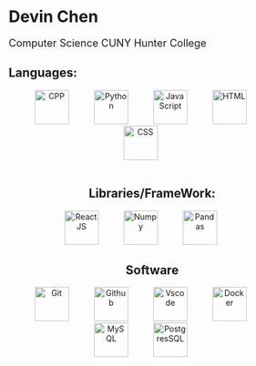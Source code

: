 # Devin Chen
<p style="font-size: 18px;">
Computer Science CUNY Hunter College
</p>

<h2>Languages:</h2>
<div style="text-align: center;">
<img alt="CPP" width="60px" style="padding-right:40px;" src="https://cdn.jsdelivr.net/gh/devicons/devicon@latest/icons/cplusplus/cplusplus-original.svg"/>
<img alt="Python" width="60px" style="padding-right:40px;" src="https://cdn.jsdelivr.net/gh/devicons/devicon@latest/icons/python/python-original.svg" />
<img alt="JavaScript" width="60px" style="padding-right:40px;" src="https://cdn.jsdelivr.net/gh/devicons/devicon@latest/icons/javascript/javascript-original.svg" />
<img alt="HTML" width="60px" style="padding-right:40px;" src="https://cdn.jsdelivr.net/gh/devicons/devicon@latest/icons/html5/html5-original-wordmark.svg" />
<img alt="CSS" width="60px" style="padding-right:40px;" src="https://cdn.jsdelivr.net/gh/devicons/devicon@latest/icons/css3/css3-original-wordmark.svg" />
</div>

<br>

<div style="text-align: center;">
<h2>Libraries/FrameWork:</h2>
<img alt="ReactJS" width="60px" style="padding-right:40px;" src="https://cdn.jsdelivr.net/gh/devicons/devicon@latest/icons/react/react-original.svg" />
<img alt="Numpy" width="60px" style="padding-right:40px;" src="https://cdn.jsdelivr.net/gh/devicons/devicon@latest/icons/numpy/numpy-plain.svg" />
<img alt="Pandas" width="60px" style="padding-right:40px;" src="https://cdn.jsdelivr.net/gh/devicons/devicon@latest/icons/pandas/pandas-plain-wordmark.svg" />
</div>

<div style="text-align: center;">
<h2>Software</h2>
<img alt="Git" width="60px" style="padding-right:40px;" src="https://cdn.jsdelivr.net/gh/devicons/devicon@latest/icons/git/git-plain-wordmark.svg" />
<img alt="Github" width="60px" style="padding-right:40px;" src="https://cdn.jsdelivr.net/gh/devicons/devicon@latest/icons/github/github-original-wordmark.svg" />
<img alt="Vscode" width="60px" style="padding-right:40px;" src="https://cdn.jsdelivr.net/gh/devicons/devicon@latest/icons/vscode/vscode-original-wordmark.svg" />
<img alt="Docker" width="60px" style="padding-right:40px;" src="https://cdn.jsdelivr.net/gh/devicons/devicon@latest/icons/docker/docker-original-wordmark.svg" />
<img alt="MySQL" width="60px" style="padding-right:40px;" src="https://cdn.jsdelivr.net/gh/devicons/devicon@latest/icons/mysql/mysql-original-wordmark.svg" />
<img alt="PostgresSQL" width="60px" style="padding-right:40px;" src="https://cdn.jsdelivr.net/gh/devicons/devicon@latest/icons/postgresql/postgresql-original-wordmark.svg" />
</div>
